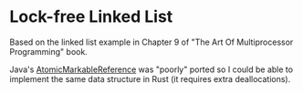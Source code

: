 # Lock-free Linked List

Based on the linked list example in Chapter 9 of "The Art Of Multiprocessor Programming" book.

Java's [AtomicMarkableReference](https://docs.oracle.com/javase%2F8%2Fdocs%2Fapi%2F%2F/java/util/concurrent/atomic/AtomicMarkableReference.html) was "poorly" ported so I could be able to implement the same data structure in Rust (it requires extra deallocations).
